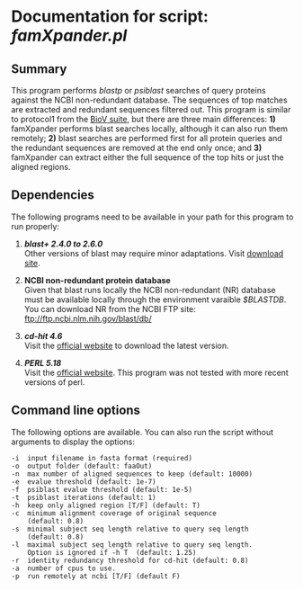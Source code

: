# Documentation for script: _famXpander.pl_

## Summary
This program performs _blastp_ or _psiblast_ searches of query proteins 
against the NCBI non-redundant database. The sequences of top matches
are extracted and redundant sequences filtered out. This program is 
similar to protocol1 from the [BioV suite](https://github.com/SaierLaboratory/BioVx), 
but there are three main differences: **1)** famXpander performs blast searches 
locally, although it can also run them remotely; **2)** blast searches are 
performed  first for all protein queries and the redundant sequences are removed 
at the end only once; and **3)** famXpander can extract either the full sequence 
of the top hits or just the aligned regions.

## Dependencies
The following programs need to be available in your path for this 
program to run properly:

1. **_blast+ 2.4.0 to 2.6.0_**  
Other versions of blast may require minor adaptations. Visit 
[download site](https://blast.ncbi.nlm.nih.gov/Blast.cgi?PAGE_TYPE=BlastDocs&DOC_TYPE=Download). 

2. **NCBI non-redundant protein database**  
Given that blast runs locally the NCBI non-redundant (NR) database
must be available locally through the environment varaible _$BLASTDB_. 
You can download NR from the NCBI FTP site:  
ftp://ftp.ncbi.nlm.nih.gov/blast/db/

3. **_cd-hit 4.6_**  
Visit the [official website](http://weizhongli-lab.org/cd-hit/) to 
download the latest version.

4. **_PERL 5.18_**  
Visit the [official website](https://www.perl.org/). This program 
was not tested with more recent versions of perl.

## Command line options
The following options are available. You can also run the 
script without arguments to display the options:

    -i  input filename in fasta format (required)  
    -o  output folder (default: faaOut)  
    -n  max number of aligned sequences to keep (default: 10000)  
    -e  evalue threshold (default: 1e-7)  
    -f  psiblast evalue threshold (default: 1e-5)  
    -t  psiblast iterations (default: 1)  
    -h  keep only aligned region [T/F] (default: T)  
    -c  minimum alignment coverage of original sequence 
        (default: 0.8)  
    -s  minimal subject seq length relative to query seq length 
        (default: 0.8)
    -l  maximal subject seq length relative to query seq length.
        Option is ignored if -h T  (default: 1.25)
    -r  identity redundancy threshold for cd-hit (default: 0.8)  
    -a  number of cpus to use.  
    -p  run remotely at ncbi [T/F] (default F)  

